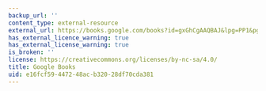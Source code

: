 ```yaml
---
backup_url: ''
content_type: external-resource
external_url: https://books.google.com/books?id=gxGhCgAAQBAJ&lpg=PP1&pg=PA1#v=onepage&q&f=false
has_external_licence_warning: true
has_external_license_warning: true
is_broken: ''
license: https://creativecommons.org/licenses/by-nc-sa/4.0/
title: Google Books
uid: e16fcf59-4472-48ac-b320-28df70cda381
---
```

